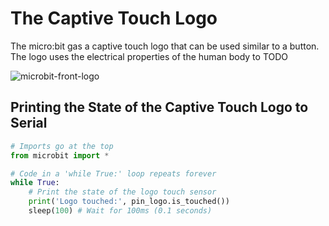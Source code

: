 # The Captive Touch Logo

The micro:bit gas a captive touch logo that can be used similar to a button. The logo uses the electrical properties of the human body to TODO

![microbit-front-logo](assets/microbit-front-logo.png)



## Printing the State of the Captive Touch Logo to Serial



```python
# Imports go at the top
from microbit import *

# Code in a 'while True:' loop repeats forever
while True:
    # Print the state of the logo touch sensor
    print('Logo touched:', pin_logo.is_touched())
    sleep(100) # Wait for 100ms (0.1 seconds)
```

